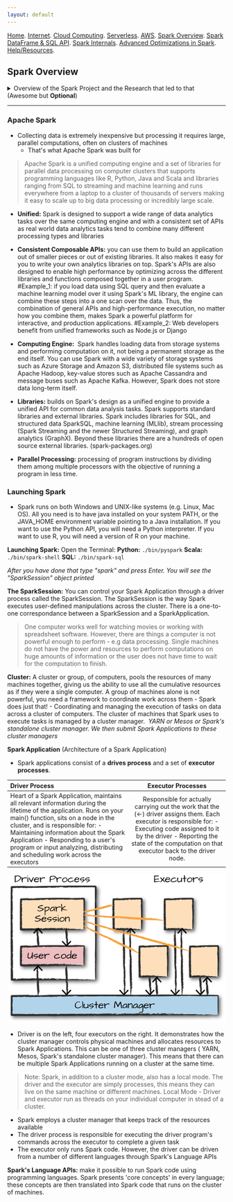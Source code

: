 ```yaml
---
layout: default
---
```

[Home](./README.md).
[Internet](./internet.md).
[Cloud Computing](./cloud_computing.md).
[Serverless](./serverless.md).
[AWS](./aws.md).
[Spark Overview](./spark_overview.md).
[Spark DataFrame & SQL API](./sparkAPI.md).
[Spark Internals](./spark_internals.md).
[Advanced Optimizations in Spark](spark_optimizations.md).
[Help/Resources](./resources.md).

## Spark Overview

<details><summary>Overview of the Spark Project and the Research that led to that (Awesome but <b>Optional</b>)</summary>

<p>
Spark is a cluster computing engine that generalizes the MapReduce programming model that Google introduced back in 2004. Basically, Spark tries to support more types of applications and make them easier to program than MapReduce does. The goal was to make Spark both easy and fast to process large data sets on a cluster of machines. <br>

  <b>The way Spark did it:</b> </br>
High level APIs in languages such as Java Scala Python and all that are easy to program in to try to make it as similar as possible to programming on a single machine when that's possible <br>

- Unified engine that can capture many different workloads on the same engine. So you don't have to hook together many different systems to create a pipeline. You can actually express them all in the same programming model and that's very powerful to get both faster and and easier to use processing. Thus, in terms of the unified engine what that means is that on top of the Spark engine there's a wide variety of standard libraries that are built in and these are the four shipped with the project. 

<img src="Images/SparkOverview/sparkecosystem.png class="center" "> <br> <br>


- <b>Spark SQL</b> lets you work with structured data and use languages like SQL or other API's as well to query this kind of data. <br>
- <b>Spark Streaming</b> uses the engine to process and update results in real-time as new data comes in <br>
- <b>MLlib</b> is a library of distributed machine learning algorithms that project developers built and you can just call into <br>
- <b>GraphX</b> is a system for graph applications <br>

The nice thing about these is that they're all just libraries you can combine together in one program and they all translate down to the same engine underneath. <br>

Let's discuss why Spark was designed to have a <b>Unified Engine</b> by introducing the history of large scale cluster computing. A lot of the recent wave in data intensive computing started back in 2004 with the MapReduce paper published by Google. 
<img src="Images/SparkOverview/googlemapreduce.png class="center" ">

Google in this paper said:
>Well we have this environment that's pretty unique which is a large number of commodity servers. It's data intensive computation as opposed to just compute intensive which is what scientific supercomputing was, it automatically deals with failures, it keeps going and it's easy for users to hide applications in. And that was the 'MapReduce paper' that was extremely influential.

One thing you you may notice in the MapReduce paper though that was a very important part of it is they talked a lot about how general it was. They really liked the idea of having a general engine to do these different batch processing tasks they had. So they said, you know we first wrote MapReduce in 2003 and since that time we have been pleasantly surprised at how badly applicable it was. The generality of it but MapReduce itself only handled batch processing which was fine for them because that's the main thing they did at the time. So what happened after thatis MapReduce became very widely deployed especially through the Hadoop implementation, which was an open source MapReduce and it was very good for batch processing. But users quickly wanted to do more things on the same kind of hardware and at the same kind of scale that they were using MapReduce on. 

<b>They wanted to do three types of things:</b>

- More complex multi pass algorithms. MapReduce is just a single pass computation you do a map through the data then you do a reduce and you can aggregate together some values but many real-world algorithms need to go through the data many times and
basically they weren't that easy or efficient to build with MapReduce.

- More interactive ad-hoc ways so for example you're collecting a large data set something about visits to a website or maybe a scientific data set or something like testing out pharmaceuticals and you can on a batch job over it and compute a result in like 30 minutes and aggregate together all the data. That's really great, but then if you have a new question about it you want to ask that question and get back the results in a few seconds if possible so that you can actually explore it interactively and that's the thing that MapReduce wasn't able to do. And finally users wanted to do more real-time stream processing as well so instead of for example building a web index having and updating that once per night in this way why can't you update it in real-time as you browse, as you call the web and as you see new events happening, or news articles appear or stuff like that? So it's a very natural question in all of these environments. 

Because of these different workloads, the result was that the people proposed the wide variety of specialized cluster computing systems for these workloads that are sort of the equivalent of MapReduce for streaming with the equivalent of MapReduce for interactive ways or things like that. And that's kind of the direction that the software went in.

So basically we started out with MapReduce that did batch processing but it was a general engine you could do many different types of batch processing which was good and then we got all these specialized systems including inside Google and also outside it so in Google for example they developed bagel and Dremel which were systems for graph processing and interactive ways respectively in the open source Hadoop ecosystem.

<img src="Images/SparkOverview/datasystems2.png">
<img src="Images/SparkOverview/maprdatasharing.png">
<img src="Images/SparkOverview/problemspecializedsystems.png">
<img src="Images/SparkOverview/whatweneed.png">
<img src="Images/SparkOverview/beyondmapreduce.png">
<img src="Images/SparkOverview/background.png">


</p>
  
</details>




* * *

### Apache Spark
- Collecting data is extremely inexpensive but processing it requires large, parallel computations, often on clusters of machines
    - That's what Apache Spark was built for

> Apache Spark is a unified computing engine and a set of libraries for parallel data processing on computer clusters that supports programming languages like R, Python, Java and Scala and libraries ranging from SQL to streaming and machine learning and runs everywhere from a laptop to a cluster of thousands of servers making it easy to scale up to big data processing or incredibly large scale.

  - **Unified:** Spark is designed to support a wide range of data analytics tasks over the same computing engine and with a consistent set of APIs as real world data analytics tasks tend to combine many different processing types and libraries
  
  - **Consistent Composable APIs:** you can use them to build an application out of smaller pieces or out of existing libraries. It also makes it easy for you to write your own analytics libraries on top. Spark's APIs are also designed to enable high performance by optimizing across the different libraries and functions composed together in a user program.
#Example_1: if you load data using SQL query and then evaluate a machine learning model over it using Spark's ML library, the engine can combine these steps into a one scan over the data. Thus, the combination of general APIs and high-performance execution, no matter how you combine them, makes Spark a powerful platform for interactive, and production applications.
#Example_2: Web developers benefit from unified frameworks such as Node.js or Django

  - **Computing Engine:**  Spark handles loading data from storage systems and performing computation on it, not being a permanent storage as the end itself. You can use Spark with a wide variety of storage systems such as Azure Storage and Amazon S3, distributed file systems such as Apache Hadoop, key-value stores such as Apache Cassandra and message buses such as Apache Kafka. However, Spark does not store data long-term itself.

  - **Libraries:** builds on Spark's design as a unified engine to provide a unified API for common data analysis tasks. Spark supports standard libraries and external libraries. Spark includes libraries for SQL, and structured data SparkSQL, machine learning (MLlib), stream processing (Spark Streaming and the newer Structured Streaming), and graph analytics (GraphX). Beyond these libraries there are a hundreds of open source external libraries. (spark-packages.org)

  - **Parallel Processing:** processing of program instructions by dividing them among multiple processors with the objective of running a program in less time. 

### Launching Spark

- Spark runs on both Windows and UNIX-like systems (e.g. Linux, Mac OS). All you need is to have java installed on your system PATH, or the JAVA_HOME environment variable pointing to a Java installation. If you want to use the Python API, you will need a Python interpreter. If you want to use R, you will need a version of R on your machine. 

**Launching Spark:**
Open the Terminal: 
**Python:** ```./bin/pyspark``` 
**Scala:** ```./bin/spark-shell```
**SQL:** ```./bin/spark-sql```

*After you have done that type "spark" and press Enter. You will see the "SparkSession" object printed*

**The SparkSession:** You can control your Spark Application through a driver process called the SparkSession. The SparkSession is the way Spark executes user-defined manipulations across the cluster. There is a one-to-one correspondance between a SparkSession and a SparkApplication.

  > One computer works well for watching movies or working with spreadsheet software. However, there are things a computer is not powerful enough to perform - e.g data processing. Single machines do not have the power and resources to perform computations on huge amounts of information or the user does not have time to wait for the computation to finish. 
  
**Cluster:** A cluster or group, of computers, pools the resources of many machines together, giving us the ability to use all the cumulative resources as if they were a single computer. A group of machines alone is not powerful, you need a framework to coordinate work across them - Spark does just that! - Coordinating and managing the execution of tasks on data across a cluster of computers. The cluster of machines that Spark uses to execute tasks is managed by a cluster manager. 
*YARN or Mesos or Spark's standalone cluster manager. We then submit Spark Applications to these cluster managers*

**Spark Application** (Architecture of a Spark Application)
- Spark applications consist of a **drives process** and a set of **executor processes**.


| Driver Process    | Executor Processes   |
| :------------- | :----------: | 
| Heart of a Spark Application, maintains all relevant information during the lifetime of the application. Runs on your main() function, sits on a node in the cluster, and is responsible for: - Maintaining information about the Spark Application - Responding to a user's program or input analyzing, distributing and scheduling work across the executors | Responsible for actually carrying out the work that the (<-) driver assigns them. Each executor is responsible for: - Executing code assigned to it by the driver - Reporting the state of the computation on that executor back to the driver node.| 

![driver_executor](Images/SparkOverview/driver_executor_spark.png)

- Driver is on the left, four executors on the right. It demonstrates how the cluster manager controls physical machines and allocates resources to Spark Applications. This can be one of three cluster managers ( YARN, Mesos, Spark's standalone cluster manager). This means that there can be multiple Spark Applications running on a cluster at the same time.

> Note: Spark, in addition to a cluster mode, also has a local mode. The driver and the executor are simply processes, this means they can live on the same machine or different machines. Local Mode - Driver and executor run as threads on your individual computer in stead of a cluster.

- Spark employs a cluster manager that keeps track of the resources available
- The driver process is responsible for executing the driver program's commands across the executor to complete a given task
- The executor only runs Spark code. However, the driver can be driven from a number of different languages through Spark's Language APIs

**Spark's Language APIs:** make it possible to run Spark code using programming languages. Spark presents 'core concepts' in every language; these concepts are then translated into Spark code that runs on the cluster of machines. 


